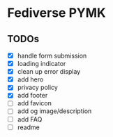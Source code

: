 # Fediverse PYMK

## TODOs

- [x] handle form submission
- [x] loading indicator
- [x] clean up error display
- [x] add hero
- [x] privacy policy
- [x] add footer
- [ ] add favicon
- [ ] add og image/description
- [ ] add FAQ
- [ ] readme
